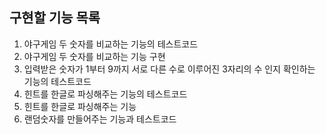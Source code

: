 ## 구현할 기능 목록
1. 야구게임 두 숫자를 비교하는 기능의 테스트코드
2. 야구게임 두 숫자를 비교하는 기능 구현
3. 입력받은 숫자가 1부터 9까지 서로 다른 수로 이루어진 3자리의 수 인지 확인하는 기능의 테스트코드
4. 힌트를 한글로 파싱해주는 기능의 테스트코드
5. 힌트를 한글로 파싱해주는 기능
6. 랜덤숫자를 만들어주는 기능과 테스트코드
